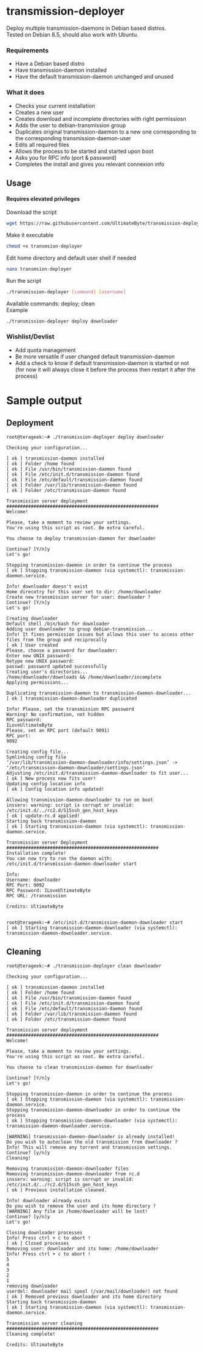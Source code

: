 # transmission-deployer
Deploy multiple transmission-daemons in Debian based distros.  
Tested on Debian 8.5, should also work with Ubuntu.  

### Requirements
* Have a Debian based distro
* Have transmission-daemon installed 
* Have the default transmission-daemon unchanged and unused
 
### What it does
* Checks your current installation
* Creates a new user
* Creates download and incomplete directories with right permissiosn
* Adds the user to debian-transmission group
* Duplicates original transmission-daemon to a new one corresponding to the corresponding transmission-daemon-user
* Edits all required files
* Allows the process to be started and started upon boot
* Asks you for RPC info (port & password)
* Completes the install and gives you relevant connexion info

## Usage  
#### Requires elevated privileges

Download the script  
````bash
wget https://raw.githubusercontent.com/UltimateByte/transmission-deployer/master/transmission-deployer
````
Make it executable  
````bash
chmod +x transmsion-deployer
````
Edit home directory and default user shell if needed
````bash
nano transmsion-deployer
````
Run the script
````bash
./transmission-deployer [command] [username]
````
Available commands: deploy; clean  
Example 
````bash
./transmission-deployer deploy downloader
````

### Wishlist/Devlist
* Add quota management
* Be more versatile if user changed default transmission-daemon
* Add a check to know if default transmission-daemon is started or not (for now it will always close it before the process then restart it after the process)

# Sample output

## Deployment

````
root@terageek:~# ./transmission-deployer deploy downloader

Checking your configuration...

[ ok ] transmission-daemon installed
[ ok ] Folder /home found
[ ok ] File /usr/bin/transmission-daemon found
[ ok ] File /etc/init.d/transmission-daemon found
[ ok ] File /etc/default/transmission-daemon found
[ ok ] Folder /var/lib/transmission-daemon found
[ ok ] Folder /etc/transmission-daemon found

Transmission server deployment
########################################################
Welcome!

Please, take a moment to review your settings.
You're using this script as root. Be extra careful.

You choose to deploy transmission-daemon for downloader

Continue? [Y/n]y
Let's go!

Stopping transmission-daemon in order to continue the process
[ ok ] Stopping transmission-daemon (via systemctl): transmission-daemon.service.

Info! downloader doesn't exist
Home direcotry for this user set to dir: /home/downloader
Create new transmission server for user: downloader ?
Continue? [Y/n]y
Let's go!

Creating downloader
Default shell /bin/bash for downloader
Adding user downloader to group debian-transmission...
Info! It fixes permission issues but allows this user to access other files from the group and reciprocally
[ ok ] User created
Please, choose a password for downloader:
Enter new UNIX password:
Retype new UNIX password:
passwd: password updated successfully
Creating user's directories...
/home/downloader/downloads && /home/downloader/incomplete
Applying permissions...

Duplicating transmission-daemon to transmission-daemon-downloader...
[ ok ] transmission-daemon-downloader duplicated

Info! Please, set the transmission RPC password
Warning! No confirmation, not hidden
RPC password:
ILoveUltimateByte
Please, set an RPC port (default 9091)
RPC port:
9092

Creating config file...
Symlinking config file
‘/var/lib/transmission-daemon-downloader/info/settings.json’ -> ‘/etc/transmission-daemon-downloader/settings.json’
Adjusting /etc/init.d/transmission-daemon-downloader to fit user...
[ ok ] New process now fits user!
Updating config location info
[ ok ] Config location info updated!

Allowing transmission-daemon-downloader to run on boot
insserv: warning: script is corrupt or invalid: /etc/init.d/../rc2.d/S15ssh_gen_host_keys
[ ok ] update-rc.d applied!
Starting back transmission-daemon
[ ok ] Starting transmission-daemon (via systemctl): transmission-daemon.service.

Transmission server Deployment
########################################################
Installation complete!
You can now try to run the daemon with:
/etc/init.d/transmission-daemon-downloader start

Info:
Username: downloader
RPC Port: 9092
RPC Password: ILoveUltimateByte
RPC URL: /transmission

Credits: UltimateByte


root@terageek:~# /etc/init.d/transmission-daemon-downloader start
[ ok ] Starting transmission-daemon-downloader (via systemctl): transmission-daemon-downloader.service.
````

## Cleaning

````
root@terageek:~# ./transmission-deployer clean downloader

Checking your configuration...

[ ok ] transmission-daemon installed
[ ok ] Folder /home found
[ ok ] File /usr/bin/transmission-daemon found
[ ok ] File /etc/init.d/transmission-daemon found
[ ok ] File /etc/default/transmission-daemon found
[ ok ] Folder /var/lib/transmission-daemon found
[ ok ] Folder /etc/transmission-daemon found

Transmission server deployment
########################################################
Welcome!

Please, take a moment to review your settings.
You're using this script as root. Be extra careful.

You choose to clean transmission-daemon for downloader

Continue? [Y/n]y
Let's go!

Stopping transmission-daemon in order to continue the process
[ ok ] Stopping transmission-daemon (via systemctl): transmission-daemon.service.
Stopping transmission-daemon-downloader in order to continue the process
[ ok ] Stopping transmission-daemon-downloader (via systemctl): transmission-daemon-downloader.service.

[WARNING] transmission-daemon-downloader is already installed!
Do you wish to autoclean the old transmission from downloader ?
Info! This will remove any torrent and transmission settings.
Continue? [y/n]y
Cleaning!

Removing transmission-daemon-downloader files
Removing transmission-daemon-downloader from rc.d
insserv: warning: script is corrupt or invalid: /etc/init.d/../rc2.d/S15ssh_gen_host_keys
[ ok ] Previous installation cleaned.

Info! downloader already exists
Do you wish to remove the user and its home directory ?
[WARNING] Any file in /home/downloader will be lost!
Continue? [y/n]y
Let's go!

Closing downloader processes
Info! Press ctrl + c to abort !
[ ok ] Closed processes
Removing user: downloader and its home: /home/downloader
Info! Press ctrl + c to abort !
5
4
3
2
1
removing downloader
userdel: downloader mail spool (/var/mail/downloader) not found
[ ok ] Removed previous downloader and its home directory
Starting back transmission-daemon
[ ok ] Starting transmission-daemon (via systemctl): transmission-daemon.service.

Transmission server cleaning
########################################################
Cleaning complete!

Credits: UltimateByte
````
